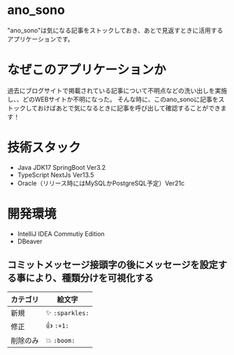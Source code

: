 # ano_sono
"ano_sono"は気になる記事をストックしておき、あとで見返すときに活用するアプリケーションです。

# なぜこのアプリケーションか
過去にブログサイトで掲載されている記事について不明点などの洗い出しを実施し、、どのWEBサイトか不明になった。
そんな時に、このano_sonoに記事をストックしておけばあとで気になるときに記事を呼び出して確認することができます！

# 技術スタック
- Java JDK17 SpringBoot Ver3.2
- TypeScript NextJs Ver13.5
- Oracle（リリース時にはMySQLかPostgreSQL予定）Ver21c
# 開発環境
- IntelliJ IDEA Commutiy Edition
- DBeaver

## コミットメッセージ接頭字の後にメッセージを設定する事により、種類分けを可視化する
| カテゴリ | 絵文字 |
|---|---|
| 新規 | :sparkles: `:sparkles:` |
| 修正 | :+1: `:+1:`|
| 削除のみ | :boom: `:boom:` |